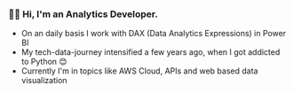 ### 👋🏻  Hi, I'm an Analytics Developer.
- On an daily basis I work with DAX (Data Analytics Expressions) in Power BI
- My tech-data-journey intensified a few years ago, when I got addicted to Python 😊
- Currently I'm in topics like AWS Cloud, APIs and web based data visualization 

<!--
**lukasbelka/lukasbelka** is a ✨ _special_ ✨ repository because its `README.md` (this file) appears on your GitHub profile.

Here are some ideas to get you started:

- 🔭 I’m currently working on ...
- 🌱 I’m currently learning ...
- 👯 I’m looking to collaborate on ...
- 🤔 I’m looking for help with ...
- 📫 How to reach me: ...
- ⚡ Fun fact: ...
-->
